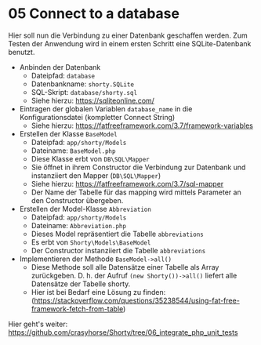 # 05 Connect to a database

Hier soll nun die Verbindung zu einer Datenbank geschaffen werden. Zum Testen der Anwendung wird in einem ersten Schritt eine SQLite-Datenbank benutzt.

* Anbinden der Datenbank
  * Dateipfad: `database`
  * Datenbankname: `shorty.SQLite`
  * SQL-Skript: `database/shorty.sql`
  * Siehe hierzu: https://sqliteonline.com/
* Eintragen der globalen Variablen `database_name` in die  Konfigurationsdatei (kompletter Connect String)
  * Siehe hierzu: https://fatfreeframework.com/3.7/framework-variables
* Erstellen der Klasse `BaseModel`
  * Dateipfad: `app/shorty/Models`
  * Dateiname: `BaseModel.php`
  * Diese Klasse erbt von `DB\SQL\Mapper`
  * Sie öffnet in ihrem Constructor die Verbindung zur Datenbank und
     instanziiert den Mapper (`DB\SQL\Mapper`)
  * Siehe hierzu: https://fatfreeframework.com/3.7/sql-mapper
  * Der Name der Tabelle für das mapping wird mittels Parameter an 
    den Constructor übergeben.
* Erstellen der Model-Klasse `Abbreviation`
  * Dateipfad: `app/shorty/Models`
  * Dateiname: `Abbreviation.php`
  * Dieses Model repräsentiert die Tabelle `abbreviations`
  * Es erbt von `Shorty\Models\BaseModel`
  * Der Constructor instanziiert die Tabelle `abbreviations`
* Implementieren der Methode `BaseModel->all()`
  * Diese Methode soll alle Datensätze einer Tabelle als Array
     zurückgeben. D. h. der Aufruf `(new Shorty())->all()` liefert
     alle Datensätze der Tabelle shorty.
  * Hier ist bei Bedarf eine Lösung zu finden:
     (https://stackoverflow.com/questions/35238544/using-fat-free-framework-fetch-from-table)

Hier geht's weiter: https://github.com/crasyhorse/Shorty/tree/06_integrate_php_unit_tests

